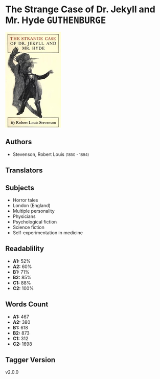 # The Strange Case of Dr. Jekyll and Mr. Hyde <kbd>GUTHENBURGE</kbd>

![](./cover.medium.jpg "")

## Authors


 - Stevenson, Robert Louis <small>(1850 - 1894)</small>

## Translators



## Subjects


 - Horror tales
 - London (England)
 - Multiple personality
 - Physicians
 - Psychological fiction
 - Science fiction
 - Self-experimentation in medicine

## Readablility


 - **A1:** 52%
 - **A2:** 60%
 - **B1:** 71%
 - **B2:** 85%
 - **C1:** 88%
 - **C2:** 100%

## Words Count


 - **A1:** 467
 - **A2:** 380
 - **B1:** 618
 - **B2:** 873
 - **C1:** 312
 - **C2:** 1698

## Tagger Version


v2.0.0
